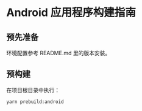 # Android 应用程序构建指南

## 预先准备

环境配置参考 README.md 里的版本安装。

## 预构建

在项目根目录中执行：

```bash
yarn prebuild:android
```
